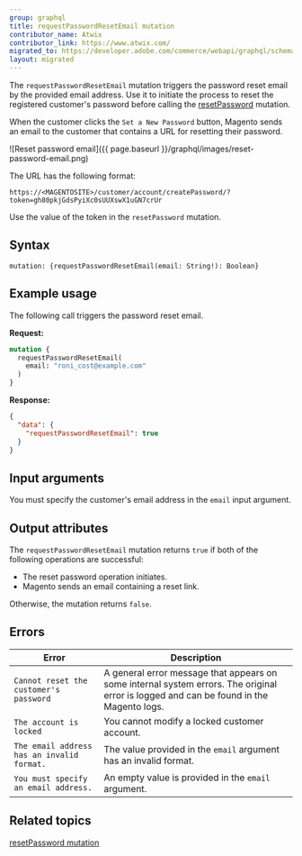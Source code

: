 ```yaml
---
group: graphql
title: requestPasswordResetEmail mutation
contributor_name: Atwix
contributor_link: https://www.atwix.com/
migrated_to: https://developer.adobe.com/commerce/webapi/graphql/schema/customer/mutations/request-password-reset-email/
layout: migrated
---
```


The `requestPasswordResetEmail` mutation triggers the password reset email by the provided email address. Use it to initiate the process to reset the registered customer's password before calling the [resetPassword]({{page.baseurl}}/graphql/mutations/reset-password.html) mutation.

When the customer clicks the `Set a New Password` button, Magento sends an email to the customer that contains a URL for resetting their password.

![Reset password email]({{ page.baseurl }}/graphql/images/reset-password-email.png)

The URL has the following format:

```text
https://<MAGENTOSITE>/customer/account/createPassword/?token=gh80pkjGdsPyiXc0sUUXswX1uGN7crUr
```

Use the value of the token in the `resetPassword` mutation.

## Syntax

`mutation: {requestPasswordResetEmail(email: String!): Boolean}`

## Example usage

The following call triggers the password reset email.

**Request:**

```graphql
mutation {
  requestPasswordResetEmail(
    email: "roni_cost@example.com"
  )
}
```

**Response:**

```json
{
  "data": {
    "requestPasswordResetEmail": true
  }
}
```

## Input arguments

You must specify the customer's email address in the `email` input argument.

## Output attributes

The `requestPasswordResetEmail` mutation returns `true` if both of the following operations are successful:

-  The reset password operation initiates.
-  Magento sends an email containing a reset link.

Otherwise, the mutation returns `false`.

## Errors

Error | Description
--- | ---
`Cannot reset the customer's password` | A general error message that appears on some internal system errors. The original error is logged and can be found in the Magento logs.
`The account is locked` | You cannot modify a locked customer account.
`The email address has an invalid format.` | The value provided in the `email` argument has an invalid format.
`You must specify an email address.` | An empty value is provided in the `email` argument.

## Related topics

[resetPassword mutation]({{page.baseurl}}/graphql/mutations/reset-password.html)
